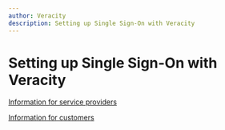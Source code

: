 ```yaml
---
author: Veracity
description: Setting up Single Sign-On with Veracity
---
```


# Setting up Single Sign-On with Veracity

[Information for service providers](../onboarding/sso)

[Information for customers](../customerservices/sso)
